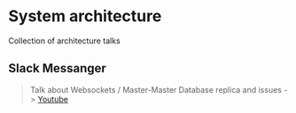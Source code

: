 # System architecture

Collection of architecture talks


## Slack Messanger   


> Talk about Websockets / Master-Master Database replica and issues ->
> [Youtube](https://www.youtube.com/watch?v=WE9c9AZe-DY&ab_channel=InfoQ)

